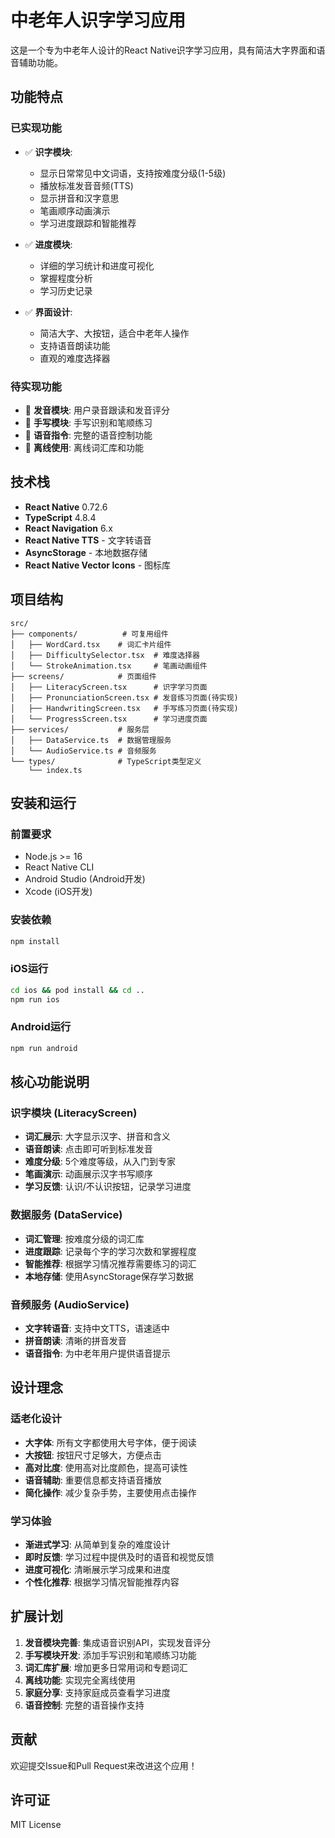 # 中老年人识字学习应用

这是一个专为中老年人设计的React Native识字学习应用，具有简洁大字界面和语音辅助功能。

## 功能特点

### 已实现功能
- ✅ **识字模块**: 
  - 显示日常常见中文词语，支持按难度分级(1-5级)
  - 播放标准发音音频(TTS)
  - 显示拼音和汉字意思
  - 笔画顺序动画演示
  - 学习进度跟踪和智能推荐

- ✅ **进度模块**:
  - 详细的学习统计和进度可视化
  - 掌握程度分析
  - 学习历史记录

- ✅ **界面设计**:
  - 简洁大字、大按钮，适合中老年人操作
  - 支持语音朗读功能
  - 直观的难度选择器

### 待实现功能
- 🔄 **发音模块**: 用户录音跟读和发音评分
- 🔄 **手写模块**: 手写识别和笔顺练习
- 🔄 **语音指令**: 完整的语音控制功能
- 🔄 **离线使用**: 离线词汇库和功能

## 技术栈

- **React Native** 0.72.6
- **TypeScript** 4.8.4
- **React Navigation** 6.x
- **React Native TTS** - 文字转语音
- **AsyncStorage** - 本地数据存储
- **React Native Vector Icons** - 图标库

## 项目结构

```
src/
├── components/          # 可复用组件
│   ├── WordCard.tsx    # 词汇卡片组件
│   ├── DifficultySelector.tsx  # 难度选择器
│   └── StrokeAnimation.tsx     # 笔画动画组件
├── screens/            # 页面组件
│   ├── LiteracyScreen.tsx      # 识字学习页面
│   ├── PronunciationScreen.tsx # 发音练习页面(待实现)
│   ├── HandwritingScreen.tsx   # 手写练习页面(待实现)
│   └── ProgressScreen.tsx      # 学习进度页面
├── services/           # 服务层
│   ├── DataService.ts  # 数据管理服务
│   └── AudioService.ts # 音频服务
└── types/              # TypeScript类型定义
    └── index.ts
```

## 安装和运行

### 前置要求
- Node.js >= 16
- React Native CLI
- Android Studio (Android开发)
- Xcode (iOS开发)

### 安装依赖
```bash
npm install
```

### iOS运行
```bash
cd ios && pod install && cd ..
npm run ios
```

### Android运行
```bash
npm run android
```

## 核心功能说明

### 识字模块 (LiteracyScreen)
- **词汇展示**: 大字显示汉字、拼音和含义
- **语音朗读**: 点击即可听到标准发音
- **难度分级**: 5个难度等级，从入门到专家
- **笔画演示**: 动画展示汉字书写顺序
- **学习反馈**: 认识/不认识按钮，记录学习进度

### 数据服务 (DataService)
- **词汇管理**: 按难度分级的词汇库
- **进度跟踪**: 记录每个字的学习次数和掌握程度
- **智能推荐**: 根据学习情况推荐需要练习的词汇
- **本地存储**: 使用AsyncStorage保存学习数据

### 音频服务 (AudioService)
- **文字转语音**: 支持中文TTS，语速适中
- **拼音朗读**: 清晰的拼音发音
- **语音指令**: 为中老年用户提供语音提示

## 设计理念

### 适老化设计
- **大字体**: 所有文字都使用大号字体，便于阅读
- **大按钮**: 按钮尺寸足够大，方便点击
- **高对比度**: 使用高对比度颜色，提高可读性
- **语音辅助**: 重要信息都支持语音播放
- **简化操作**: 减少复杂手势，主要使用点击操作

### 学习体验
- **渐进式学习**: 从简单到复杂的难度设计
- **即时反馈**: 学习过程中提供及时的语音和视觉反馈
- **进度可视化**: 清晰展示学习成果和进度
- **个性化推荐**: 根据学习情况智能推荐内容

## 扩展计划

1. **发音模块完善**: 集成语音识别API，实现发音评分
2. **手写模块开发**: 添加手写识别和笔顺练习功能
3. **词汇库扩展**: 增加更多日常用词和专题词汇
4. **离线功能**: 实现完全离线使用
5. **家庭分享**: 支持家庭成员查看学习进度
6. **语音控制**: 完整的语音操作支持

## 贡献

欢迎提交Issue和Pull Request来改进这个应用！

## 许可证

MIT License
